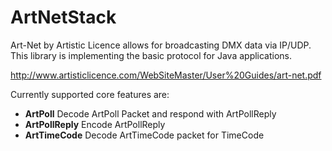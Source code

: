 ArtNetStack
===========

Art-Net by Artistic Licence allows for broadcasting DMX data via IP/UDP.
This library is implementing the basic protocol for Java applications.

http://www.artisticlicence.com/WebSiteMaster/User%20Guides/art-net.pdf

Currently supported core features are:
  * **ArtPoll** Decode ArtPoll Packet and respond with ArtPollReply
  * **ArtPollReply** Encode ArtPollReply
  * **ArtTimeCode** Decode ArtTimeCode packet for TimeCode

